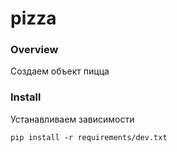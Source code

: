 # pizza

### Overview
Создаем объект пицца

### Install
Устанавливаем зависимости
```shell script
pip install -r requirements/dev.txt
```